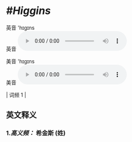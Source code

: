 # ***\#Higgins*** 
英音 'hɪɡɪns  
英音
<audio src="./media/Higgins-B.aac" controls="controls"></audio>

美音 'hɪɡɪns  
美音
<audio src="./media/Higgins.aac" controls="controls"></audio>



| 词频 1 |  

英文释义
---
### 1.*高义频：* **希金斯 (姓)**  


